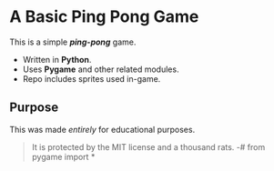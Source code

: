 # A Basic Ping Pong Game
This is a simple ***ping-pong*** game.
- Written in **Python**.
- Uses **Pygame** and other related modules.
- Repo includes sprites used in-game.
## Purpose
This was made *entirely* for educational purposes.
> It is protected by the MIT license and a thousand rats.
-# from pygame import *
